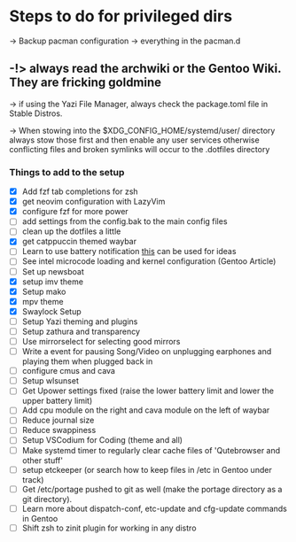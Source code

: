 # Steps to do for privileged dirs

-> Backup pacman configuration
-> everything in the pacman.d 

-!> always read the archwiki or the Gentoo Wiki. They are fricking goldmine 
-

-> if using the Yazi File Manager, always check the package.toml file in Stable Distros.

-> When stowing into the $XDG_CONFIG_HOME/systemd/user/ directory always stow those first and then enable any user services
    otherwise conflicting files and broken symlinks will occur to the .dotfiles directory

### Things to add to the setup

- [X] Add fzf tab completions for zsh
- [X] get neovim configuration with LazyVim
- [X] configure fzf for more power
- [ ] add settings from the config.bak to the main config files
- [ ] clean up the dotfiles a little
- [X] get catppuccin themed waybar
- [ ] Learn to use battery notification [this](https://github.com/meribold/dotfiles) can be used for ideas
- [ ] See intel microcode loading and kernel configuration (Gentoo Article)
- [ ] Set up newsboat
- [X] setup imv theme
- [X] Setup mako
- [X] mpv theme
- [X] Swaylock Setup
- [ ] Setup Yazi theming and plugins
- [ ] Setup zathura and transparency
- [ ] Use mirrorselect for selecting good mirrors
- [ ] Write a event for pausing Song/Video on unplugging earphones and playing them when plugged back in
- [ ] configure cmus and cava
- [ ] Setup wlsunset
- [ ] Get Upower settings fixed (raise the lower battery limit and lower the upper battery limit)
- [ ] Add cpu module on the right and cava module on the left of waybar
- [ ] Reduce journal size 
- [ ] Reduce swappiness
- [ ] Setup VSCodium for Coding (theme and all)
- [ ] Make systemd timer to regularly clear cache files of 'Qutebrowser and other stuff'
- [ ] setup etckeeper (or search how to keep files in /etc in Gentoo under track)
- [ ] Get /etc/portage pushed to git as well (make the portage directory as a git directory).
- [ ] Learn more about dispatch-conf, etc-update and cfg-update commands in Gentoo
- [ ] Shift zsh to zinit plugin for working in any distro
